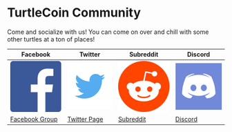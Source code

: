 # TurtleCoin Community

Come and socialize with us! You can come on over and chill with some other turtles at a ton of places!

| Facebook                                             | Twitter                                         | Subreddit                                   | Discord                               |
| ---------------------------------------------------- | ----------------------------------------------- | ------------------------------------------- | ------------------------------------- |
| ![facebook](about/images/faceb-logo.png)             | ![twitter](about/images/twit-logo.png)          | ![reddit](about/images/reddit-logo.jpg)     | ![discord](about/images/dis-logo.png) |
| [Facebook Group](https://www.facebook.com/trtlcoin/) | [Twitter Page](https://twitter.com/_turtlecoin) | [Subreddit](https://www.reddit.com/r/TRTL/) | [Discord](http://chat.turtlecoin.lol) |
